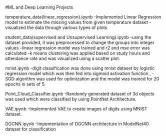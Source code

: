 #ML and Deep Learning Projects

temperature_data(linear_regression).ipynb
-Implemented Linear Regression model to estimate the missing values from given temperature dataset
-visualized the data through various types of plots



student_data(supervised and Unsupervised Learning).ipynb
-using the dataset provided, it was preprocessed to change the groups into integer values
-linear regression model was trained and r2 and mse error was calculated
-k means clustering was applied based on study hours and attendance rate and was visualized using a scatter plot.


mnist.ipynb
-digit classification was done using mnist dataset by logistic regression model which was then fed into sigmoid activation function ,
-SGD algorithm was used for optimization and the model was trained for 20 epochs in sets of 5.

Point_Cloud_Classifier.ipynb
-Randomly generated dataset of 3d objects was used which were classified by using PointNet Architecture.

VAE.ipynb
-Implemented VAE to create images of digits using MNIST dataset.

DGCNN.ipynb
-Impementation of DGCNN architecture in ModelNet40 dataset for classification

